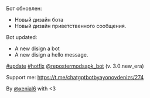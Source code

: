 Бот обновлен:  

- Новый дизайн бота
- Новый дизайн приветственного сообщения.

 
Bot updated:  

 
- A new disign a bot
- A new disign a hello message.
 

[#update](tg://search_hashtag?hashtag=update) [#hotfix](tg://search_hashtag?hashtag=hotfix) 
[@repostermodsapk_bot](https://t.me/repostermodsapk_bot) (v. 3.0.new_era) 
 
Support me: https://t.me/chatgptbotbyayonovdenizs/274 
 
By [@xenial6](https://t.me/xenial6) with <3